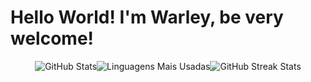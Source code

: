# Hello World! I'm Warley, be very welcome!

<div style="display: flex; flex-direction: row; justify-content: center; align-items: center;">
  <img src="https://github-readme-stats.vercel.app/api?username=warley004&show_icons=true&theme=radical" alt="GitHub Stats" />
  <img src="https://github-readme-stats.vercel.app/api/top-langs/?username=warley004&layout=compact&theme=radical" alt="Linguagens Mais Usadas" />
  <img src="https://github-readme-streak-stats.herokuapp.com/?user=warley004&theme=dark" alt="GitHub Streak Stats" />
</div>
